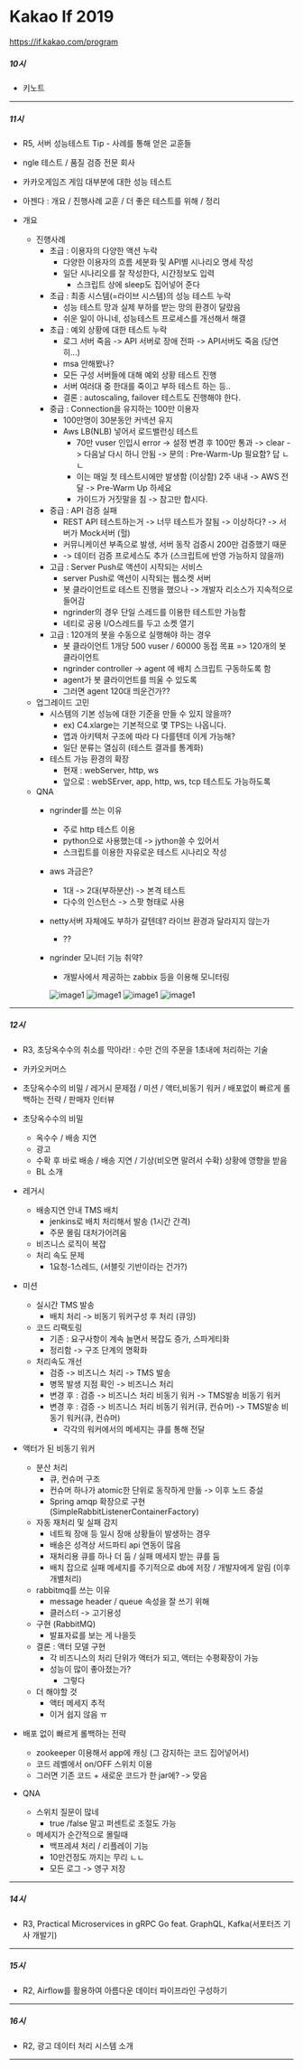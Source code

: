 Kakao If 2019
=============
https://if.kakao.com/program

##### 10시
- 키노트
---
##### 11시
- R5, 서버 성능테스트 Tip - 사례를 통해 얻은 교훈들

- ngle 테스트 / 품질 검증 전문 회사
- 카카오게임즈 게임 대부분에 대한 성능 테스트
- 아젠다 :  개요 / 진행사례 교훈 / 더 좋은 테스트를 위해 / 정리

- 개요
    - 진행사례
        - 초급 : 이용자의 다양한 액션 누락
            - 다양한 이용자의 흐름 세분화 및 API별 시나리오 명세 작성
            - 일단 시나리오를 잘 작성한다, 시간정보도 입력
                - 스크립트 상에 sleep도 집어넣어 준다
        - 초급 : 최종 시스템(=라이브 시스템)의 성능 테스트 누락
            - 성능 테스트 망과 실제 부하를 받는 망의 환경이 달랐음
            - 쉬운 일이 아니네, 성능테스트 프로세스를 개선해서 해결 
        - 초급 : 예외 상황에 대한 테스트 누락
            - 로그 서버 죽음 -> API 서버로 장애 전파 -> API서버도 죽음 (당연히...)
            - msa 안해봤나? 
            - 모든 구성 서버들에 대해 예외 상황 테스트 진행
            - 서버 여러대 중 한대를 죽이고 부하 테스트 하는 등..
             - 결론 : autoscaling, failover 테스트도 진행해야 한다.
         - 중급 : Connection을 유지하는 100만 이용자
            - 100만명이 30분동안 커넥션 유지
            - Aws LB(NLB) 넣어서 로드밸런싱 테스트
                - 70만 vuser 인입시 error -> 설정 변경 후 100만 통과 -> clear -> 다음날 다시 하니 안됨 -> 문의 : Pre-Warm-Up 필요함? 답 ㄴㄴ
                - 이는 매일 첫 테스트시에만 발생함 (이상함) 2주 내내 -> AWS 전달 -> Pre-Warm Up 하세요
                - 가이드가 거짓말을 침 -> 참고만 합시다.
        - 중급 : API 검증 실패
            - REST API 테스트하는거 -> 너무 테스트가 잘됨 -> 이상하다? -> 서버가 Mock서버 (헐)
            - 커뮤니케이션 부족으로 발생, 서버 동작 검증시 200만 검증했기 때문
            - -> 데이터 검증 프로세스도 추가 (스크립트에 반영 가능하지 않을까)
        - 고급 : Server Push로 액션이 시작되는 서비스
            - server Push로 액션이 시작되는 웹소켓 서버
            - 봇 클라이언트로 테스트 진행을 했으나 -> 개발자 리소스가 지속적으로 들어감
            - ngrinder의 경우 단일 스레드를 이용한 테스트만 가능함
            - 네티로 공용 I/O스레드를 두고 소켓 열기
        - 고급 : 120개의 봇을 수동으로 실행해야 하는 경우
            - 봇 클라이언트 1개당 500 vuser / 60000 동접 목표 => 120개의 봇 클라이언트
            - ngrinder controller -> agent 에 배치 스크립트 구동하도록 함
            - agent가 봇 클라이언트를 띄울 수 있도록
            - 그러면 agent 120대 띄운건가??
    - 업그레이드 고민
        - 시스템의 기본 성능에 대한 기준을 만들 수 있지 않을까?
            - ex) C4.xlarge는 기본적으로 몇 TPS는 나옵니다.
            - 앱과 아키텍처 구조에 따라 다 다를텐데 이게 가능해?
            - 일단 분류는 열심히 (테스트 결과를 통계화)
        - 테스트 가능 환경의 확장
            - 현재 : webServer, http, ws
            - 앞으로 : webSErver, app, http, ws, tcp 테스트도 가능하도록
    - QNA
        - ngrinder를 쓰는 이유
            - 주로 http 테스트 이용
            - python으로 사용했는데 -> jython쓸 수 있어서
            - 스크립트를 이용한 자유로운 테스트 시나리오 작성
        - aws 과금은?
            - 1대 -> 2대(부하분산) -> 본격 테스트
            - 다수의 인스턴스 -> 스팟 형태로 사용
        - netty서버 자체에도 부하가 갈텐데? 라이브 환경과 달라지지 않는가
            - ??
        - ngrinder 모니터 기능 취약?
            - 개발사에서 제공하는 zabbix 등을 이용해 모니터링
            
            ![image1](./pics/11-1.jpeg)
            ![image1](./pics/11-2.jpeg)
            ![image1](./pics/11-3.jpeg)
            ![image1](./pics/11-4.jpeg)

---
##### 12시
- R3, 초당옥수수의 취소를 막아라! : 수만 건의 주문을 1초내에 처리하는 기술

- 카카오커머스
- 초당옥수수의 비밀 / 레거시 문제점 / 미션 / 액터,비동기 워커 / 배포없이 빠르게 롤백하는 전략 / 판매자 인터뷰

- 초당옥수수의 비밀
    - 옥수수 / 배송 지연
    - 광고
    - 수확 후 바로 배송 / 배송 지연 / 기상(비오면 말려서 수확) 상황에 영향을 받음
    - BL 소개
- 레거시
    - 배송지연 안내 TMS 배치
        - jenkins로 배치 처리해서 발송 (1시간 간격)
        - 주문 몰림 대처가어려움
    - 비즈니스 로직이 복잡
    - 처리 속도 문제
        - 1요청-1스레드, (서블릿 기반이라는 건가?)
- 미션
    - 실시간 TMS 발송
        - 배치 처리 -> 비동기 워커구성 후 처리 (큐잉)
    - 코드 리팩토링
        - 기존 : 요구사항이 계속 늘면서 복잡도 증가, 스파게티화
        - 정리함 -> 구조 단계의 명확화
    - 처리속도 개선
        - 검증 -> 비즈니스 처리 -> TMS 발송
        - 병목 발생 지점 확인 -> 비즈니스 처리
        - 변경 후 : 검증 -> 비즈니스 처리 비동기 워커 -> TMS발송 비동기 워커
        - 변경 후 : 검증 -> 비즈니스 처리 비동기 워커(큐, 컨슈머) -> TMS발송 비동기 워커(큐, 컨슈머)
            - 각각의 워커에서의 메세지는 큐를 통해 전달
- 액터가 된 비동기 워커
    - 분산 처리
        - 큐, 컨슈머 구조
        - 컨슈머 하나가 atomic한 단위로 동작하게 만듦 -> 이후 노드 증설
        - Spring amqp 확장으로 구현(SimpleRabbitListenerContainerFactory)
    - 자동 재처리 및 실패 감지
        - 네트웍 장애 등 일시 장애 상황들이 발생하는 경우
        - 배송은 성격상 서드파티 api 연동이 많음
        - 재처리용 큐를 하나 더 둠 / 실패 메세지 받는 큐를 둠
        - 배치 잡으로 실패 메세지를 주기적으로 db에 저장 / 개발자에게 알림 (이후 개별처리)
    - rabbitmq를 쓰는 이유
        - message header / queue 속성을 잘 쓰기 위해
        - 클러스터 -> 고기용성
    - 구현 (RabbitMQ)
        - 발표자료를 보는 게 나을듯
    - 결론 : 액터 모델 구현
        - 각 비즈니스의 처리 단위가 액터가 되고, 액터는 수평확장이 가능
        - 성능이 많이 좋아졌는가?
            - 그렇다
    - 더 해야할 것
        - 액터 메세지 추적
        - 이거 쉽지 않음 ㅠ
        
- 배포 없이 빠르게 롤백하는 전략
    - zookeeper 이용해서 app에 캐싱 (그 감지하는 코드 집어넣어서)
    - 코드 레벨에서 on/OFF 스위치 이용
    - 그러면 기존 코드 + 새로운 코드가 한 jar에? -> 맞음
- QNA
    - 스위치 질문이 많네
        - true /false 말고 퍼센트로 조절도 가능
    - 메세지가 순간적으로 몰릴때
        - 백프레셔 처리 / 리플레이 기능
        - 10만건정도 까지는 무리 ㄴㄴ 
        - 모든 로그 -> 영구 저장
    
    

             
        
        
        
    
 










---
##### 14시
- R3, Practical Microservices in gRPC Go feat. GraphQL, Kafka(서포터즈 기사 개발기)
---
##### 15시
- R2, Airflow를 활용하여 아름다운 데이터 파이프라인 구성하기
---
##### 16시
- R2, 광고 데이터 처리 시스템 소개
---






















